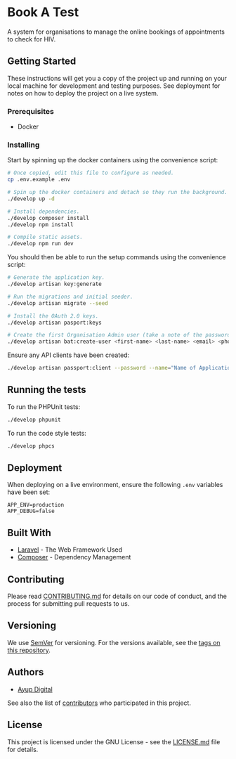 # Book A Test


A system for organisations to manage the online bookings of appointments to check for HIV.

## Getting Started

These instructions will get you a copy of the project up and running on your local machine for development and testing purposes. See deployment for notes on how to deploy the project on a live system.

### Prerequisites

* Docker

### Installing

Start by spinning up the docker containers using the convenience script:

```bash
# Once copied, edit this file to configure as needed.
cp .env.example .env

# Spin up the docker containers and detach so they run the background.
./develop up -d

# Install dependencies.
./develop composer install
./develop npm install

# Compile static assets.
./develop npm run dev
```

You should then be able to run the setup commands using the convenience script:

```bash
# Generate the application key.
./develop artisan key:generate

# Run the migrations and initial seeder.
./develop artisan migrate --seed

# Install the OAuth 2.0 keys.
./develop artisan pasport:keys

# Create the first Organisation Admin user (take a note of the password outputted).
./develop artisan bat:create-user <first-name> <last-name> <email> <phone-number>
```

Ensure any API clients have been created:

```bash
./develop artisan passport:client --password --name="Name of Application"
```

## Running the tests

To run the PHPUnit tests:
 
```bash
./develop phpunit
```

To run the code style tests:

```bash
./develop phpcs
```

## Deployment

When deploying on a live environment, ensure the following `.env` variables have been set:

```dotenv
APP_ENV=production
APP_DEBUG=false
```

## Built With

* [Laravel](https://laravel.com/docs/) - The Web Framework Used
* [Composer](https://getcomposer.org/doc/) - Dependency Management

## Contributing

Please read [CONTRIBUTING.md](CONTRIBUTING.md) for details on our code of conduct, and the process for submitting pull requests to us.

## Versioning

We use [SemVer](http://semver.org/) for versioning. For the versions available, see the [tags on this repository](https://github.com/BookATest/api/tags). 

## Authors

* [Ayup Digital](https://ayup.agency/)

See also the list of [contributors](https://github.com/BookATest/api/contributors) who participated in this project.

## License

This project is licensed under the GNU License - see the [LICENSE.md](LICENSE.md) file for details.
